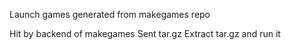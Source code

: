 Launch games generated from makegames repo

Hit by backend of makegames
Sent tar.gz
Extract tar.gz and run it

